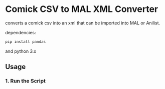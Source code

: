 
# Comick CSV to MAL XML Converter

converts a comick csv into an xml that can be imported into MAL or Anilist.

dependencies:

```sh
pip install pandas
```
and python 3.x
## Usage

### 1. Run the Script
